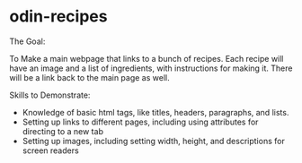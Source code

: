 # odin-recipes
The Goal:

To Make a main webpage that links to a bunch of recipes. Each recipe will have an image and a list of ingredients, with instructions for making it. There will be a link back to the main page as well.

Skills to Demonstrate:
- Knowledge of basic html tags, like titles, headers, paragraphs, and lists.
- Setting up links to different pages, including using attributes for directing to a new tab
- Setting up images, including setting width, height, and descriptions for screen readers